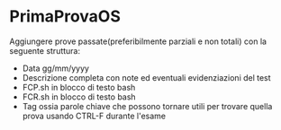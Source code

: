 # PrimaProvaOS

Aggiungere prove passate(preferibilmente parziali e non totali) con la seguente struttura:

+ Data gg/mm/yyyy
+ Descrizione completa con note ed eventuali evidenziazioni del test
+ FCP.sh in blocco di testo bash
+ FCR.sh in blocco di testo bash
+ Tag ossia parole chiave che possono tornare utili per trovare
quella prova usando CTRL-F durante l'esame
